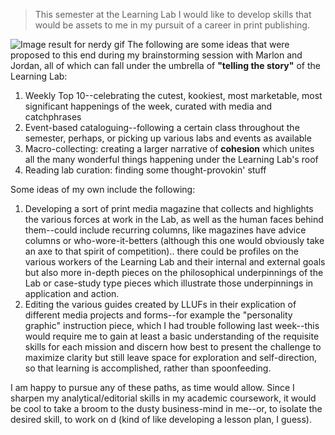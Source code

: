 


> This semester at the Learning Lab I would like to develop skills that would be assets to me in my pursuit of a career in print publishing. 

![Image result for nerdy gif](https://media1.tenor.com/images/42b7de9f6e49a3f993a7c85c140ac8aa/tenor.gif?itemid=12296861)
The following are some ideas that were proposed to this end during my brainstorming session with Marlon and Jordan, all of which can fall under the umbrella of **"telling the story"** of the Learning Lab: 
1. Weekly Top 10--celebrating the cutest, kookiest, most marketable, most significant happenings of the week, curated with media and catchphrases
2. Event-based cataloguing--following a certain class throughout the semester, perhaps, or picking up various labs and events as available
3. Macro-collecting: creating a larger narrative of **cohesion** which unites all the many wonderful things happening under the Learning Lab's roof
4. Reading lab curation: finding some thought-provokin' stuff

Some ideas of my own include the following: 

 1. Developing a sort of print media magazine that collects and
    highlights the various forces at work in the Lab, as well as the
    human faces behind them--could include recurring columns, like
    magazines have advice columns or who-wore-it-betters (although this
    one would obviously take an axe to that spirit of competition)..
    there could be profiles on the various workers of the Learning Lab
    and their internal and external goals but also more in-depth pieces
    on the philosophical underpinnings of the Lab or case-study type
    pieces which illustrate those underpinnings in application and
    action.
 2. Editing the various guides created by LLUFs in their explication of different media projects and forms--for example the "personality graphic" instruction piece, which I had trouble following last week--this would require me to gain at least a basic understanding of the requisite skills for each mission and discern how best to present the challenge to maximize clarity but still leave space for exploration and self-direction, so that learning is accomplished, rather than spoonfeeding.

I am happy to pursue any of these paths, as time would allow. Since I sharpen my analytical/editorial skills in my academic coursework, it would be cool to take a broom to the dusty business-mind in me--or, to isolate the desired skill, to work on d
(kind of like developing a lesson plan, I guess).   
<!--stackedit_data:
eyJoaXN0b3J5IjpbLTEyMDk0NzQxMCw0ODMxNDEwNjEsMTgzNz
IxOTI1OV19
-->